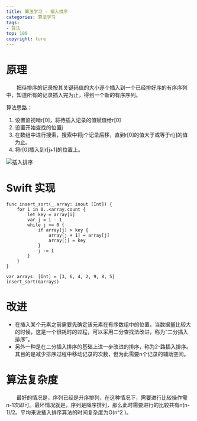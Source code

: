 ```yaml
---
title: 算法学习 - 插入排序
categories: 算法学习
tags:
- 算法
top: 100
copyright: ture
---
```


# 原理
&emsp;&emsp;把待排序的记录按其关键码值的大小逐个插入到一个已经排好序的有序序列中，知道所有的记录插入完为止，得到一个新的有序序列。

算法思路：
1. 设置监视哨r[0]，将待插入记录的值赋值给r[0]
2. 设置开始查找的位置j
3. 在数组中进行搜索，搜索中将j个记录后移，直到r[0]的值大于或等于r[j]的值为止。
4. 将r[0]插入到r[j+1]的位置上。
<!-- more -->
![](http://pic.cloverkim.com/749c46aagy1fw0m1eh8vjj20dw06xaaz.jpg '插入排序') 

# Swift 实现
```
func insert_sort(_ array: inout [Int]) {
    for i in 0..<array.count {
        let key = array[i]
        var j = i - 1
        while j >= 0 {
            if array[j] > key {
                array[j + 1] = array[j]
                array[j] = key
            }
            j -= 1
        }
    }
}

var arrays: [Int] = [3, 6, 4, 2, 9, 8, 5]
insert_sort(&arrays)
```

# 改进
* 在插入某个元素之前需要先确定该元素在有序数组中的位置，当数据量比较大的时候，这是一个很耗时的过程，可以采用二分查找法改进，称为“二分插入排序”。
* 另外一种是在二分插入排序的基础上进一步改进的排序，称为2-路插入排序。其目的是减少排序过程中移动记录的次数，但为此需要n个记录的辅助空间。

# 算法复杂度
&emsp;&emsp;最好的情况是，序列已经是升序排列，在这种情况下，需要进行比较操作需n-1次即可。最坏情况就是，序列是降序排列，那么此时需要进行的比较共有n(n-1)/2。平均来说插入排序算法的时间复杂度为O(n^2 )。
